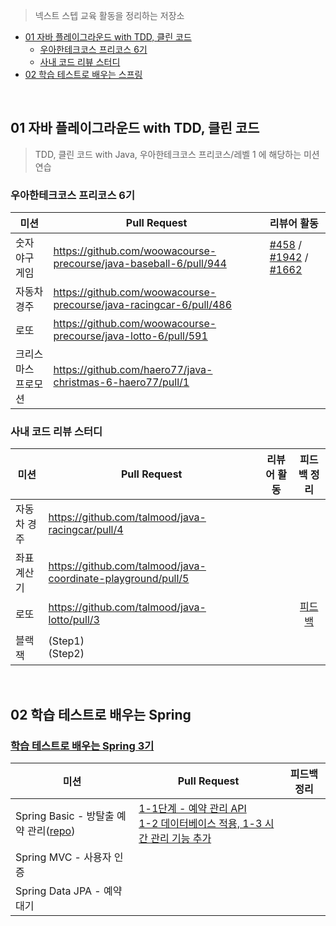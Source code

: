 > 넥스트 스텝 교육 활동을 정리하는 저장소

<!-- TOC -->
  * [01 자바 플레이그라운드 with TDD, 클린 코드](#01-자바-플레이그라운드-with-tdd-클린-코드)
    * [우아한테크코스 프리코스 6기](#우아한테크코스-프리코스-6기)
    * [사내 코드 리뷰 스터디](#사내-코드-리뷰-스터디)
  * [02 학습 테스트로 배우는 스프링](#02-학습-테스트로-배우는-스프링)
<!-- TOC -->

<br>

## 01 자바 플레이그라운드 with TDD, 클린 코드

> TDD, 클린 코드 with Java, 우아한테크코스 프리코스/레벨 1 에 해당하는 미션 연습

### 우아한테크코스 프리코스 6기

| 미션         | Pull Request                                                       | 리뷰어 활동                                                                                                                                                                                                                                |
|------------|--------------------------------------------------------------------|:--------------------------------------------------------------------------------------------------------------------------------------------------------------------------------------------------------------------------------------|
| 숫자 야구 게임   | https://github.com/woowacourse-precourse/java-baseball-6/pull/944  | [#458](https://github.com/woowacourse-precourse/java-baseball-6/pull/458) / [#1942](https://github.com/woowacourse-precourse/java-baseball-6/pull/1942) / [#1662](https://github.com/woowacourse-precourse/java-baseball-6/pull/1662) |
| 자동차 경주     | https://github.com/woowacourse-precourse/java-racingcar-6/pull/486 |                                                                                                                                                                                                                                       |
| 로또         | https://github.com/woowacourse-precourse/java-lotto-6/pull/591     |                                                                                                                                                                                                                                       |
| 크리스마스 프로모션 | https://github.com/haero77/java-christmas-6-haero77/pull/1         |                                                                                                                                                                                                                                       |

### 사내 코드 리뷰 스터디

| 미션     | Pull Request                                                 | 리뷰어 활동 |                                                                     피드백 정리                                                                     |
|--------|--------------------------------------------------------------|--------|:----------------------------------------------------------------------------------------------------------------------------------------------:|
| 자동차 경주 | https://github.com/talmood/java-racingcar/pull/4             |        |                                                                                                                                                |
| 좌표 계산기 | https://github.com/talmood/java-coordinate-playground/pull/5 |        |                                                                                                                                                |
| 로또     | https://github.com/talmood/java-lotto/pull/3                 |        | [피드백](https://github.com/haero77/next-step-archive/blob/main/%ED%94%BC%EB%93%9C%EB%B0%B1/01%20Java%20%EB%AF%B8%EC%85%98/%EB%A1%9C%EB%98%90.md) |
| 블랙잭    | (Step1) <br> (Step2)                                         |        |                                                                                                                                                |

<br>

## 02 학습 테스트로 배우는 Spring

### [학습 테스트로 배우는 Spring 3기](https://edu.nextstep.camp/c/X1pbG30l)

| 미션                   | Pull Request                                                                                                                 | 피드백 정리 |
|----------------------|------------------------------------------------------------------------------------------------------------------------------|--------|
| Spring Basic - 방탈출 예약 관리([repo](https://github.com/haero77/next-step-spring-roomescape-reservation)) | [1-1단계 - 예약 관리 API](https://github.com/next-step/spring-roomescape-reservation/pull/69) <br> [1-2 데이터베이스 적용, 1-3 시간 관리 기능 추가](https://github.com/next-step/spring-roomescape-reservation/pull/105)  |        |
| Spring MVC - 사용자 인증  |                                                                                                                              |        |
| Spring Data JPA - 예약 대기                     |                                                                                                                              |        |
